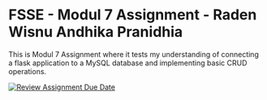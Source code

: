 # FSSE - Modul 7 Assignment - Raden Wisnu Andhika Pranidhia

This is Modul 7 Assignment where it tests my understanding of connecting a flask application to a MySQL database and implementing basic CRUD operations.

[![Review Assignment Due Date](https://classroom.github.com/assets/deadline-readme-button-22041afd0340ce965d47ae6ef1cefeee28c7c493a6346c4f15d667ab976d596c.svg)](https://classroom.github.com/a/ZXimSQGf)
